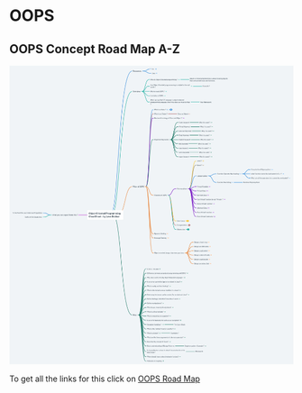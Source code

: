 # OOPS
## OOPS Concept Road Map A-Z
<img src="https://github.com/avs-abhishek123/OOPS/blob/main/Object%20Oriented%20Programming%20%20CheatSheet%20-%20by%20Love%20Babbar.png">

To get all the links for this click on [OOPS Road Map](https://whimsical.com/object-oriented-programming-cheatsheet-by-love-babbar-YbSgLatbWQ4R5paV7EgqFw)
